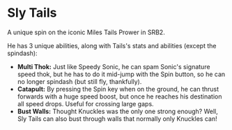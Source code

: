 # Sly Tails
A unique spin on the iconic Miles Tails Prower in SRB2.

He has 3 unique abilities, along with Tails's stats and abilities (except the spindash):

- **Multi Thok:** Just like Speedy Sonic, he can spam Sonic's signature speed thok, but he has to do it mid-jump with the Spin button, so he can no longer spindash (but still fly, thankfully).
- **Catapult:** By pressing the Spin key when on the ground, he can thrust forwards with a huge speed boost, but once he reaches his destination all speed drops. Useful for crossing large gaps.
- **Bust Walls:** Thought Knuckles was the only one strong enough? Well, Sly Tails can also bust through walls that normally only Knuckles can!
